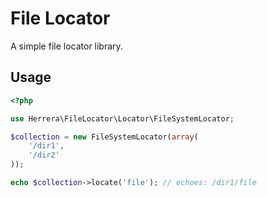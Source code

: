 File Locator
============

A simple file locator library.

Usage
-----

```php
<?php

use Herrera\FileLocator\Locator\FileSystemLocator;

$collection = new FileSystemLocator(array(
    '/dir1',
    '/dir2'
));

echo $collection->locate('file'); // echoes: /dir1/file
```